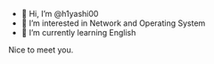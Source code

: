 - 👋 Hi, I’m @h1yashi00
- 👀 I’m interested in Network and Operating System
- 🌱 I’m currently learning English

Nice to meet you.

<!---
h1yashi00/h1yashi00 is a ✨ special ✨ repository because its `README.md` (this file) appears on your GitHub profile.
You can click the Preview link to take a look at your changes.
--->

